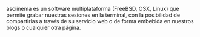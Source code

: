 asciinema es un software multiplataforma (FreeBSD, OSX, Linux) que permite grabar nuestras sesiones en la terminal, con la posibilidad de compartirlas a través de su servicio web o de forma embebida en nuestros blogs o cualquier otra página.
